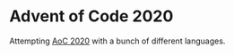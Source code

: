 # Advent of Code 2020

Attempting [AoC 2020](https://adventofcode.com/2020) with a bunch of different languages.
